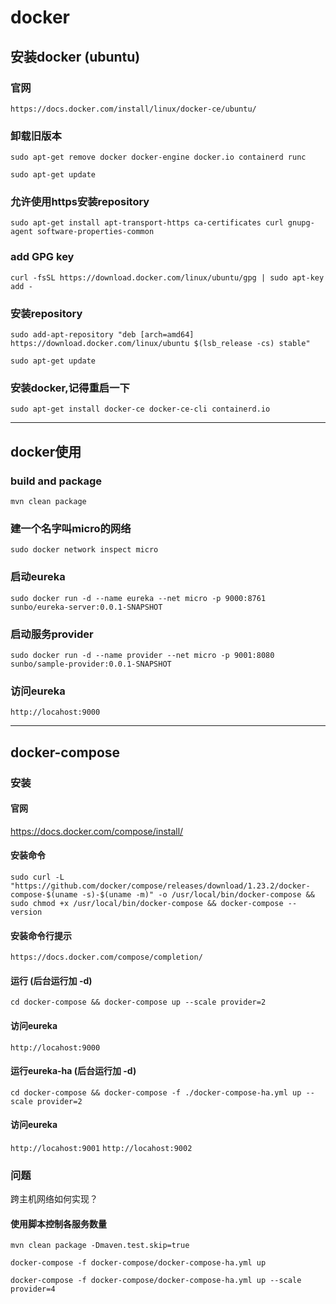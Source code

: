 



# docker

## 安装docker (ubuntu)
### 官网
`https://docs.docker.com/install/linux/docker-ce/ubuntu/`
### 卸载旧版本
`sudo apt-get remove docker docker-engine docker.io containerd runc`

`sudo apt-get update`

### 允许使用https安装repository
`sudo apt-get install apt-transport-https ca-certificates curl gnupg-agent software-properties-common`

### add GPG key
`curl -fsSL https://download.docker.com/linux/ubuntu/gpg | sudo apt-key add -`

### 安装repository
`sudo add-apt-repository "deb [arch=amd64] https://download.docker.com/linux/ubuntu $(lsb_release -cs) stable" `

`sudo apt-get update`

### 安装docker,记得重启一下
`sudo apt-get install docker-ce docker-ce-cli containerd.io`

-------

## docker使用
### build and package

`mvn clean package`

### 建一个名字叫micro的网络

`sudo docker network inspect micro`

### 启动eureka 
`sudo docker run -d --name eureka --net micro -p 9000:8761 sunbo/eureka-server:0.0.1-SNAPSHOT`

### 启动服务provider
`sudo docker run -d --name provider --net micro -p 9001:8080 sunbo/sample-provider:0.0.1-SNAPSHOT`

### 访问eureka

`http://locahost:9000`


---

## docker-compose
 
### 安装 
#### 官网

 https://docs.docker.com/compose/install/
 
#### 安装命令

`sudo curl -L "https://github.com/docker/compose/releases/download/1.23.2/docker-compose-$(uname -s)-$(uname -m)" -o /usr/local/bin/docker-compose && sudo chmod +x /usr/local/bin/docker-compose && docker-compose --version`

#### 安装命令行提示 

`https://docs.docker.com/compose/completion/`

#### 运行 (后台运行加 -d)
`cd docker-compose && docker-compose up --scale provider=2`
#### 访问eureka
`http://locahost:9000`

#### 运行eureka-ha (后台运行加 -d)
`cd docker-compose && docker-compose -f ./docker-compose-ha.yml up --scale provider=2`
#### 访问eureka
`http://locahost:9001`
`http://locahost:9002`

### 问题
跨主机网络如何实现？

#### 使用脚本控制各服务数量
`mvn clean package -Dmaven.test.skip=true`

`docker-compose -f docker-compose/docker-compose-ha.yml up`

`docker-compose -f docker-compose/docker-compose-ha.yml up --scale provider=4`
